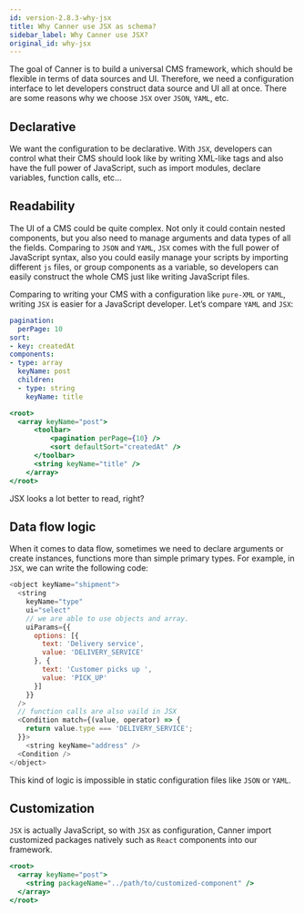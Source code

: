 ```yaml
---
id: version-2.8.3-why-jsx
title: Why Canner use JSX as schema?
sidebar_label: Why Canner use JSX?
original_id: why-jsx
---
```


The goal of Canner is to build a universal CMS framework, which should be flexible in terms of data sources and UI. Therefore, we need a configuration interface to let developers construct data source and UI all at once. There are some reasons why we choose `JSX` over `JSON`, `YAML`, etc.

## Declarative

We want the configuration to be declarative. With `JSX`, developers can control what their CMS should look like by writing XML-like tags and also have the full power of JavaScript, such as import modules, declare variables, function calls, etc...

## Readability

The UI of a CMS could be quite complex. Not only it could contain nested components, but you also need to manage arguments and data types of all the fields. Comparing to `JSON` and `YAML`, `JSX` comes with the full power of JavaScript syntax, also you could easily manage your scripts by importing different `js` files, or group components as a variable, so developers can easily construct the whole CMS just like writing JavaScript files.

Comparing to writing your CMS with a configuration like `pure-XML` or `YAML`, writing `JSX` is easier for a JavaScript developer. 
Let’s compare `YAML` and `JSX`:

```yaml
pagination:
  perPage: 10
sort:
- key: createdAt
components:
- type: array
  keyName: post
  children:
  - type: string
    keyName: title
```

```jsx
<root>
  <array keyName="post">
      <toolbar>
          <pagination perPage={10} />
          <sort defaultSort="createdAt" />
      </toolbar>
      <string keyName="title" />
    </array>
</root>
```
JSX looks a lot better to read, right?

## Data flow logic
When it comes to data flow, sometimes we need to declare arguments or create instances, functions more than simple primary types. For example, in `JSX`, we can write the following code:

```js
<object keyName="shipment">
  <string
    keyName="type"
    ui="select"
    // we are able to use objects and array.
    uiParams={{
      options: [{
        text: 'Delivery service',
        value: 'DELIVERY_SERVICE'
      }, {
        text: 'Customer picks up ',
        value: 'PICK_UP'
      }]
    }}
  />
  // function calls are also vaild in JSX
  <Condition match={(value, operator) => {
    return value.type === 'DELIVERY_SERVICE';
  }}>
    <string keyName="address" />
  <Condition />
</object>
```

This kind of logic is impossible in static configuration files like `JSON` or `YAML`.

## Customization
`JSX` is actually JavaScript, so with `JSX` as configuration, Canner import customized packages natively such as `React` components into our framework.

```jsx
<root>
  <array keyName="post">
    <string packageName="../path/to/customized-component" />
  </array>
</root>
```
